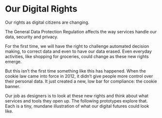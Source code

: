 # Our Digital Rights

Our rights as digital citizens are changing.

The General Data Protection Regulation affects the way services handle our data, security and privacy. 

For the first time, we will have the right to challenge automated decision making, to correct data and even to have our data erased. Even everyday activities, like shopping for groceries, could change as these new rights emerge. 

But this isn’t the first time something like this has happened. When the cookie law came into force in 2012, it didn’t give people more control over their personal data. It just created a new, low bar for compliance: the cookie banner.

Our job as designers is to look at these new rights and think about what services and tools they open up. The following prototypes explore that. Each is a tiny, mundane illustration of what our digital futures could look like.